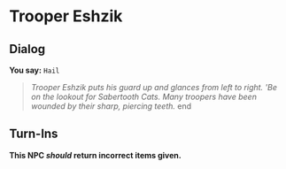 # Trooper Eshzik


## Dialog

**You say:** `Hail`



>*Trooper Eshzik puts his guard up and glances from left to right.  'Be on the lookout for Sabertooth Cats.  Many troopers have been wounded by their sharp, piercing teeth.*
end



## Turn-Ins



**This NPC *should* return incorrect items given.**





